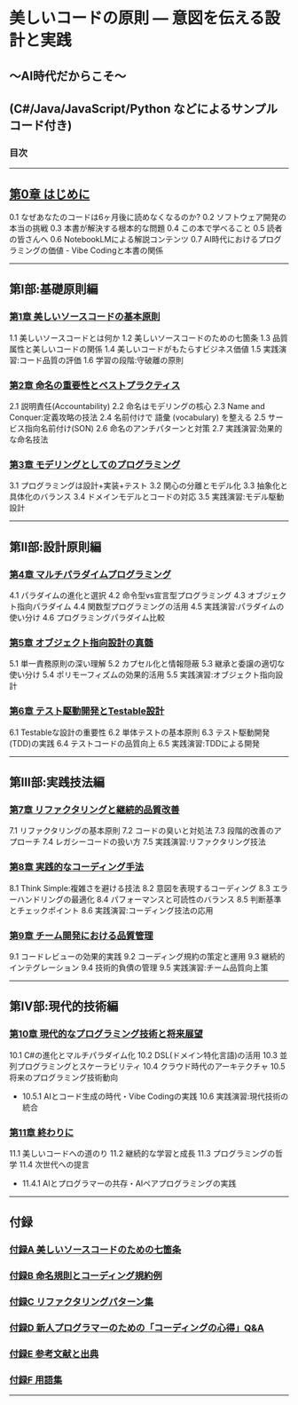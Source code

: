 # 美しいコードの原則 — 意図を伝える設計と実践
## ～AI時代だからこそ～
## (C#/Java/JavaScript/Python などによるサンプル コード付き)

### 目次

---

## [第0章 はじめに](第0章%20はじめに.md)
0.1 なぜあなたのコードは6ヶ月後に読めなくなるのか?
0.2 ソフトウェア開発の本当の挑戦
0.3 本書が解決する根本的な問題
0.4 この本で学べること
0.5 読者の皆さんへ
0.6 NotebookLMによる解説コンテンツ
0.7 AI時代におけるプログラミングの価値 - Vibe Codingと本書の関係

---

## 第I部:基礎原則編

### [第1章 美しいソースコードの基本原則](第1章_美しいソースコードの基本原則.md)
1.1 美しいソースコードとは何か
1.2 美しいソースコードのための七箇条
1.3 品質属性と美しいコードの関係
1.4 美しいコードがもたらすビジネス価値
1.5 実践演習:コード品質の評価
1.6 学習の段階:守破離の原則

### [第2章 命名の重要性とベストプラクティス](第2章_命名の重要性とベストプラクティス.md)
2.1 説明責任(Accountability)
2.2 命名はモデリングの核心
2.3 Name and Conquer:定義攻略の技法
2.4 名前付けで 語彙 (vocabulary) を整える
2.5 サービス指向名前付け(SON)
2.6 命名のアンチパターンと対策
2.7 実践演習:効果的な命名技法

### [第3章 モデリングとしてのプログラミング](第3章_モデリングとしてのプログラミング.md)
3.1 プログラミングは設計+実装+テスト
3.2 関心の分離とモデル化
3.3 抽象化と具体化のバランス
3.4 ドメインモデルとコードの対応
3.5 実践演習:モデル駆動設計

---

## 第II部:設計原則編

### [第4章 マルチパラダイムプログラミング](第4章_マルチパラダイムプログラミング.md)
4.1 パラダイムの進化と選択
4.2 命令型vs宣言型プログラミング
4.3 オブジェクト指向パラダイム
4.4 関数型プログラミングの活用
4.5 実践演習:パラダイムの使い分け
4.6 プログラミングパラダイム比較

### [第5章 オブジェクト指向設計の真髄](第5章_オブジェクト指向設計の真髄.md)
5.1 単一責務原則の深い理解
5.2 カプセル化と情報隠蔽
5.3 継承と委譲の適切な使い分け
5.4 ポリモーフィズムの効果的活用
5.5 実践演習:オブジェクト指向設計

### [第6章 テスト駆動開発とTestable設計](第6章_テスト駆動開発とTestable設計.md)
6.1 Testableな設計の重要性
6.2 単体テストの基本原則
6.3 テスト駆動開発(TDD)の実践
6.4 テストコードの品質向上
6.5 実践演習:TDDによる開発

---

## 第III部:実践技法編

### [第7章 リファクタリングと継続的品質改善](第7章_リファクタリングと継続的品質改善.md)
7.1 リファクタリングの基本原則
7.2 コードの臭いと対処法
7.3 段階的改善のアプローチ
7.4 レガシーコードの扱い方
7.5 実践演習:リファクタリング技法

### [第8章 実践的なコーディング手法](第8章_実践的なコーディング手法.md)
8.1 Think Simple:複雑さを避ける技法
8.2 意図を表現するコーディング
8.3 エラーハンドリングの最適化
8.4 パフォーマンスと可読性のバランス
8.5 判断基準とチェックポイント
8.6 実践演習:コーディング技法の応用

### [第9章 チーム開発における品質管理](第9章_チーム開発における品質管理.md)
9.1 コードレビューの効果的実践
9.2 コーディング規約の策定と運用
9.3 継続的インテグレーション
9.4 技術的負債の管理
9.5 実践演習:チーム品質向上策

---

## 第IV部:現代的技術編

### [第10章 現代的なプログラミング技術と将来展望](第10章_現代的なプログラミング技術と将来展望.md)
10.1 C#の進化とマルチパラダイム化
10.2 DSL(ドメイン特化言語)の活用
10.3 並列プログラミングとスケーラビリティ
10.4 クラウド時代のアーキテクチャ
10.5 将来のプログラミング技術動向
  - 10.5.1 AIとコード生成の時代・Vibe Codingの実践
10.6 実践演習:現代技術の統合

### [第11章 終わりに](第11章_終わりに.md)
11.1 美しいコードへの道のり
11.2 継続的な学習と成長
11.3 プログラミングの哲学
11.4 次世代への提言
  - 11.4.1 AIとプログラマーの共存・AIペアプログラミングの実践

---

## 付録

### [付録A 美しいソースコードのための七箇条](付録A_美しいソースコードのための七箇条.md)
### [付録B 命名規則とコーディング規約例](付録B_命名規則とコーディング規約例.md)
### [付録C リファクタリングパターン集](付録C_リファクタリングパターン集.md)
### [付録D 新人プログラマーのための「コーディングの心得」Q&A](付録D_新人プログラマーのためのコーディングの心得Q&A.md)
### [付録E 参考文献と出典](付録E_参考文献と出典.md)
### [付録F 用語集](付録F_用語集.md)

---
